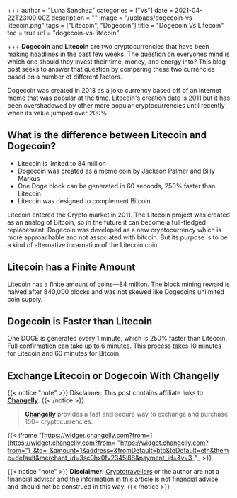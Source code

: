 +++
author = "Luna Sanchez"
categories = ["Vs"]
date = 2021-04-22T23:00:00Z
description = ""
image = "/uploads/dogecoin-vs-litecoin.png"
tags = ["Litecoin", "Dogecoin"]
title = "Dogecoin Vs Litecoin"
toc = true
url = "dogecoin-vs-litecoin"

+++
**Dogecoin** and **Litecoin** are two cryptocurrencies that have been making headlines in the past few weeks. The question on everyones mind is which one should they invest their time, money, and energy into? This blog post seeks to answer that question by comparing these two currencies based on a number of different factors.

Dogecoin was created in 2013 as a joke currency based off of an internet meme that was popular at the time. Litecoin's creation date is 2011 but it has been overshadowed by other more popular cryptocurrencies until recently when its value jumped over 200%.

## What is the difference between Litecoin and Dogecoin?

* Litecoin is limited to 84 million
* Dogecoin was created as a meme coin by Jackson Palmer and Billy Markus
* One Doge block can be generated in 60 seconds, 250% faster than Litecoin.
* Litecoin was designed to complement Bitcoin

Litecoin entered the Crypto market in 2011. The Litecoin project was created as an analog of Bitcoin, so in the future it can become a full-fledged replacement. Dogecoin was developed as a new cryptocurrency which is more approachable and not associated with bitcoin. But its purpose is to be a kind of alternative incarnation of the Litecoin coin.

## Litecoin has a Finite Amount

Litecoin has a finite amount of coins—84 million. The block mining reward is halved after 840,000 blocks and was not skewed like Dogecoins unlimited coin supply.

## Dogecoin is Faster than Litecoin

One DOGE is generated every 1 minute, which is 250% faster than Litecoin. Full confirmation can take up to 6 minutes. This process takes 10 minutes for Litecoin and 60 minutes for Bitcoin.

## Exchange Litecoin or Dogecoin With Changelly

{{< notice "note" >}} Disclaimer: This post contains affiliate links to [**Changelly**](/link/changelly). {{< /notice >}}

> [**Changelly**](/link/changelly) provides a fast and secure way to exchange and purchase 150+ cryptocurrencies.

{{< iframe "[https://widget.changelly.com?from=](https://widget.changelly.com?from= "https://widget.changelly.com?from=")_&to=_&amount=1&address=&fromDefault=btc&toDefault=eth&theme=default&merchant_id=3sc0hx0fv2345i88&payment_id=&v=3_"_ >}}

{{< notice "note" >}} **Disclaimer:** [Cryptotravellers](https://cryptotravellers.com) or the author are not a financial advisor and the information in this article is not financial advice and should not be construed in this way. {{< /notice >}}
